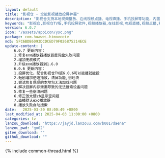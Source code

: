 ```yaml
---
layout: default
title: "影视仓 - 全能影视播放投屏神器"
description: "影视仓支持本地视频播放、在线视频点播、电视直播、手机投屏等功能，内置多个播放器内核，支持倍速播放和清屏功能"
keywords: "影视仓,影视仓TV版,手机投屏软件,视频播放器,在线影视,电视直播,视频点播,短剧播放"
version: 6.0.7
icon: "/assets/appicon/ysc.png"
package: com.huawei.himovceie
md5: 5FC6BDB6093DCDCED79F026875214ECE
update-content: |
    6.0.7 更新内容：
    1.修复exo播放器播放百度网盘失败问题
    2.增加无痕模式
    3.升级exo播放器到1.6.0
    6.0.6 更新内容：
    1.投屏优化，配合影视仓TV版6.0.6可以能播就能投
    2.短剧增加倍速播放，清屏功能,划划流
    3.尝试修复偶现的本地包无法加载问题
    4.解决投屏内存泄漏导致的无法搜索设备问题
    5.修复一些崩溃问题
    6.修正饭太硬zb显示空问题
    7.直播默认exo播放器
    8.播放失败自动搜索
date:   2025-03-30 08:00:49 +0800
last_modified_at: 2025-04-03 11:00:00 +0800
categories: tv
lanzou_download: "https://jayjd.lanzouu.com/b0017daena"
lanzou_pwd: "go02"
gitee_download: ""
github_download: ""
---
```

{% include common-thread.html %}